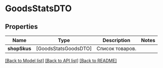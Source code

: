 # GoodsStatsDTO

## Properties
Name | Type | Description | Notes
------------ | ------------- | ------------- | -------------
**shopSkus** | [GoodsStatsGoodsDTO] | Список товаров. | 

[[Back to Model list]](../README.md#documentation-for-models) [[Back to API list]](../README.md#documentation-for-api-endpoints) [[Back to README]](../README.md)


